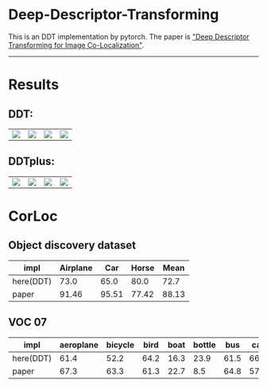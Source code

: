 # Deep-Descriptor-Transforming
This is an DDT implementation by pytorch. The paper is ["Deep Descriptor Transforming for Image Co-Localization"](https://www.researchgate.net/publication/316780426_Deep_Descriptor_Transforming_for_Image_Co-Localization).
***
# Results

DDT:
-
<table>
    <tr>
        <td ><center><img src="./data/result/car-ddt/0.jpg" ></center></td>
        <td ><center><img src="./data/result/car-ddt/1.jpg"  ></center></td>
		<td ><center><img src="./data/result/car-ddt/2.jpg"  ></center></td>
		<td ><center><img src="./data/result/car-ddt/3.jpg"  ></center></td>
    </tr>
</table>


DDTplus:
-
<table>
    <tr>
        <td ><center><img src="./data/result/car-ddtplus/0.jpg" ></center></td>
        <td ><center><img src="./data/result/car-ddtplus/1.jpg"  ></center></td>
		<td ><center><img src="./data/result/car-ddtplus/2.jpg"  ></center></td>
		<td ><center><img src="./data/result/car-ddtplus/3.jpg"  ></center></td>
    </tr>
</table>

# CorLoc
## Object discovery dataset

|impl | Airplane |  Car  | Horse |  Mean |
|--|--|--|--|--|
|here(DDT)|  73.0   | 65.0 |  80.0 | 72.7 |
| paper |  91.46   | 95.51 | 77.42 | 88.13 |

## VOC 07
|impl| aeroplane | bicycle |  bird |  boat | bottle |  bus  |  car  |  cat  | chair |  cow  | diningtable |  dog  | horse | motorbike | person | pottedplant | sheep |  sofa | train | tvmonitor |  Mean |
|-----------|---------|-------|-------|--------|-------|-------|-------|-------|-------|------|------|------|------|------|------|------|------|------|------|------|----|
|here(DDT)|   61.4   |   52.2  | 64.2 | 16.3 |  23.9  | 61.5 | 66.5 | 87.0 |  18.9 | 54.0 |     22.4    | 74.0 |  76.2 |    68.4   |  39.7  |     19.4    |  30.9 | 47.2 |  68.8 |    23.4   | 48.8 |
|paper | 67.3 | 63.3 | 61.3|22.7| 8.5 | 64.8| 57.0 | 80.5 | 9.4 | 49.0 | 22.5 |72.6 | 73.8 | 69.9| 7.2 | 15.0| 35.3 | 54.7 | 75.0 | 29.4 | 46.9|



